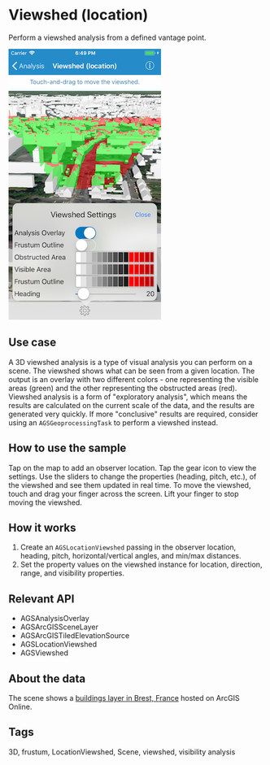 # Viewshed (location)

Perform a viewshed analysis from a defined vantage point.

![Viewshed location sample](viewshed-location.png)

## Use case

A 3D viewshed analysis is a type of visual analysis you can perform on a scene. The viewshed shows what can be seen from a given location. The output is an overlay with two different colors - one representing the visible areas (green) and the other representing the obstructed areas (red). Viewshed analysis is a form of "exploratory analysis", which means the results are calculated on the current scale of the data, and the results are generated very quickly. If more "conclusive" results are required, consider using an `AGSGeoprocessingTask` to perform a viewshed instead.

## How to use the sample

Tap on the map to add an observer location. Tap the gear icon to view the settings. Use the sliders to change the properties (heading, pitch, etc.), of the viewshed and see them updated in real time. To move the viewshed, touch and drag your finger across the screen. Lift your finger to stop moving the viewshed.

## How it works

1. Create an `AGSLocationViewshed` passing in the observer location, heading, pitch, horizontal/vertical angles, and min/max distances.
2. Set the property values on the viewshed instance for location, direction, range, and visibility properties.

## Relevant API

* AGSAnalysisOverlay
* AGSArcGISSceneLayer
* AGSArcGISTiledElevationSource
* AGSLocationViewshed
* AGSViewshed

## About the data

The scene shows a [buildings layer in Brest, France](https://tiles.arcgis.com/tiles/P3ePLMYs2RVChkJx/arcgis/rest/services/Buildings_Brest/SceneServer/layers/0) hosted on ArcGIS Online.

## Tags

3D, frustum, LocationViewshed, Scene, viewshed, visibility analysis
